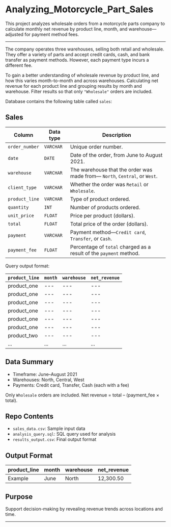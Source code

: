 # Analyzing_Motorcycle_Part_Sales

This project analyzes wholesale orders from a motorcycle parts company to calculate monthly net revenue by product line, month, and warehouse—adjusted for payment method fees.

---

The company operates three warehouses, selling both retail and wholesale. They offer a variety of parts and accept credit cards, cash, and bank transfer as payment methods. However, each payment type incurs a different fee.

To gain a better understanding of wholesale revenue by product line, and how this varies month-to-month and across warehouses. Calculating net revenue for each product line and grouping results by month and warehouse. Filter results so that only `"Wholesale"` orders are included.

Database contains the following table called `sales`:

## Sales
| Column | Data type | Description |
|--------|-----------|-------------|
| `order_number` | `VARCHAR` | Unique order number. |
| `date` | `DATE` | Date of the order, from June to August 2021. |
| `warehouse` | `VARCHAR` | The warehouse that the order was made from&mdash; `North`, `Central`, or `West`. |
| `client_type` | `VARCHAR` | Whether the order was `Retail` or `Wholesale`. |
| `product_line` | `VARCHAR` | Type of product ordered. |
| `quantity` | `INT` | Number of products ordered. | 
| `unit_price` | `FLOAT` | Price per product (dollars). |
| `total` | `FLOAT` | Total price of the order (dollars). |
| `payment` | `VARCHAR` | Payment method&mdash;`Credit card`, `Transfer`, or `Cash`. |
| `payment_fee` | `FLOAT` | Percentage of `total` charged as a result of the `payment` method. |


Query output format:

| `product_line` | `month` | `warehouse` |	`net_revenue` |
|----------------|-----------|----------------------------|--------------|
| product_one | --- | --- | --- |
| product_one | --- | --- | --- |
| product_one | --- | --- | --- |
| product_one | --- | --- | --- |
| product_one | --- | --- | --- |
| product_one | --- | --- | --- |
| product_two | --- | --- | --- |
| ... | ... | ... | ... |



## Data Summary
- Timeframe: June–August 2021
- Warehouses: North, Central, West
- Payments: Credit card, Transfer, Cash (each with a fee)

Only `Wholesale` orders are included. Net revenue = total – (payment_fee × total).

## Repo Contents
- `sales_data.csv`: Sample input data
- `analysis_query.sql`: SQL query used for analysis
- `results_output.csv`: Final output format

## Output Format

| product_line | month | warehouse | net_revenue |
|--------------|-------|-----------|-------------|
| Example      | June  | North     | 12,300.50   |

## Purpose
Support decision-making by revealing revenue trends across locations and time.

---
